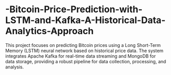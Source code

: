 # -Bitcoin-Price-Prediction-with-LSTM-and-Kafka-A-Historical-Data-Analytics-Approach
This project focuses on predicting Bitcoin prices using a Long Short-Term Memory (LSTM) neural network based on historical price data. The system integrates Apache Kafka for real-time data streaming and MongoDB for data storage, providing a robust pipeline for data collection, processing, and analysis.
